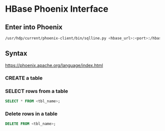 # HBase Phoenix Interface
## Enter into Phoenix
```bash
/usr/hdp/current/phoenix-client/bin/sqlline.py <hbase_url>:<port>:/hbase-unsecure
```

## Syntax
https://phoenix.apache.org/language/index.html

### CREATE a table


### SELECT rows from a table
```sql
SELECT * FROM <tbl_name>;
```

### Delete rows in a table
```sql
DELETE FROM <tbl_name>;
```
